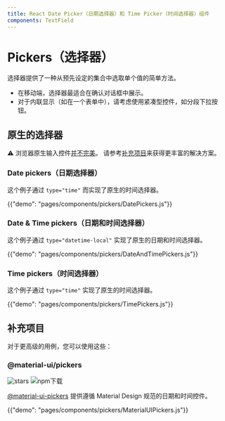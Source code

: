 ```yaml
---
title: React Date Picker（日期选择器）和 Time Picker（时间选择器）组件
components: TextField
---
```


# Pickers（选择器）

<p class="description">选择器提供了一种从预先设定的集合中选取单个值的简单方法。</p>

- 在移动端，选择器最适合在确认对话框中展示。
- 对于内联显示（如在一个表单中），请考虑使用紧凑型控件，如分段下拉按钮。

## 原生的选择器

⚠️ 浏览器原生输入控件[并不完美](https://caniuse.com/#feat=input-datetime)。 请参考[补充项目](#complementary-projects)来获得更丰富的解决方案。

### Date pickers（日期选择器）

这个例子通过 `type="time"` 而实现了原生的时间选择器。

{{"demo": "pages/components/pickers/DatePickers.js"}}

### Date & Time pickers（日期和时间选择器）

这个例子通过 `type="datetime-local"` 实现了原生的日期和时间选择器。

{{"demo": "pages/components/pickers/DateAndTimePickers.js"}}

### Time pickers（时间选择器）

这个例子通过 `type="time"` 实现了原生的时间选择器。

{{"demo": "pages/components/pickers/TimePickers.js"}}

## 补充项目

对于更高级的用例，您可以使用这些：

### @material-ui/pickers

![stars](https://img.shields.io/github/stars/mui-org/material-ui-pickers.svg?style=social&label=Stars) ![npm下载](https://img.shields.io/npm/dm/@material-ui/pickers.svg)

[@material-ui-pickers](https://material-ui-pickers.dev/) 提供遵循 Material Design 规范的日期和时间控件。

{{"demo": "pages/components/pickers/MaterialUIPickers.js"}}
